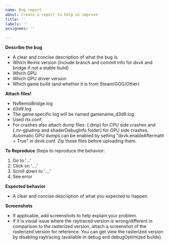 ```yaml
---
name: Bug report
about: Create a report to help us improve
title: ''
labels: ''
assignees: ''

---
```


**Describe the bug**
- A clear and concise description of what the bug is.
- Which Remix version (include branch and commit info for dxvk and bridge if not a stable build)
- Which GPU
- Which GPU driver version
- Which game build (and whether it is from Steam/GOG/Other)

**Attach files!**
- NvRemixBridge.log
- d3d9.log
- The game specific log will be named gamename_d3d9.log
- Used rtx.conf
- For crashes also attach dump files: {.dmp} for CPU side crashes and {.nv-gpudmp and shaderDebugInfo folder} for GPU side crashes. Automatic GPU dumps can be enabled by setting "dxvk.enableAftermath = True" in dxvk.conf. Zip these files before uploading them.

**To Reproduce**
Steps to reproduce the behavior:
1. Go to '...'
2. Click on '....'
3. Scroll down to '....'
4. See error

**Expected behavior**
- A clear and concise description of what you expected to happen.

**Screenshots**
- If applicable, add screenshots to help explain your problem.
- If it is visual issue where the raytraced version is wrong/different in comparison to the rasterized version, attach a screenshot of the rasterized version for reference. You can get view the rasterized version by disabling raytracing (available in debug and debugOptimized builds).

